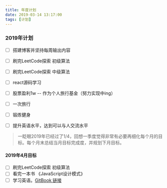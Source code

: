 ```yaml
---
title: 年度计划
date: 2019-03-14 13:17:00
tags: [计划]
---
```

### 2019年计划
 * [ ] 搭建博客并坚持每周输出内容
 * [ ] 刷完LeetCode探索 初级算法
 * [ ] 刷完LeetCode探索 中级算法
 * [ ] react源码学习
 * [ ] 股票盈利1w -- 作为个人旅行基金（努力实现中ing）
 * [ ] 一次旅行
 * [ ] 锻炼健身
 * [ ] 提升英语水平，达到可以与人交流水平



 > 一眨眼2019年已经过了1/4，回想一季度觉得非常有必要再细化每个月的目标。每个月末总结当月目标完成度，并规划下月目标。

#### 2019年4月目标
 * [ ] 刷完LeetCode探索 初级算法
 * [ ] 看完一本书 《JavaScript设计模式》
 * [ ] 学习英语。[GitBook 链接](https://byoungd.gitbook.io/)
